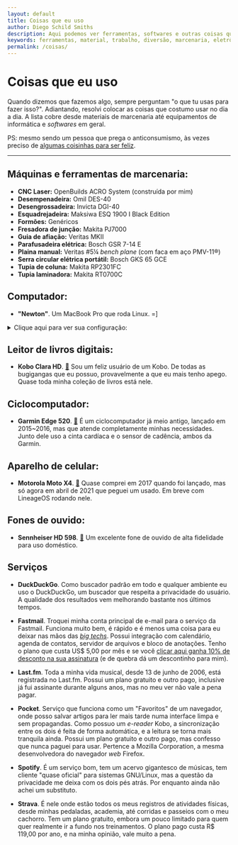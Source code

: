 ```yaml
---
layout: default
title: Coisas que eu uso
author: Diego Schild Smiths
description: Aqui podemos ver ferramentas, softwares e outras coisas que costumo usar no meu dia a dia, seja para trabalho ou diversão.
keywords: ferramentas, material, trabalho, diversão, marcenaria, eletrônicos
permalink: /coisas/
---
```


# Coisas que eu uso

Quando dizemos que fazemos algo, sempre perguntam "o que tu usas para fazer isso?". Adiantando, resolvi colocar as coisas que costumo usar no dia a dia. A lista cobre desde materiais de marcenaria até equipamentos de informática e *softwares* em geral.

PS: mesmo sendo um pessoa que prega o anticonsumismo, às vezes preciso de [algumas coisinhas para ser feliz](../presentes/).

---

## Máquinas e ferramentas de marcenaria:

- **CNC Laser:** OpenBuilds ACRO System (construída por mim)
- **Desempenadeira:** Omil DES-40
- **Desengrossadeira:** Invicta DGI-40
- **Esquadrejadeira:** Maksiwa ESQ 1900 I Black Edition
- **Formões:** Genéricos
- **Fresadora de junção:** Makita PJ7000
- **Guia de afiação:** Veritas MKII
- **Parafusadeira elétrica:** Bosch GSR 7-14 E
- **Plaina manual:** Veritas #5¼ _bench plane_ (com faca em aço PMV-11®)
- **Serra circular elétrica portátil:** Bosch GKS 65 GCE
- **Tupia de coluna:** Makita RP2301FC
- **Tupia laminadora:** Makita RT0700C

## Computador:

- **"Newton"**. Um MacBook Pro que roda Linux. =]

<details markdown="1">
<summary>Clique aqui para ver sua configuração:</summary>

  - **_Hardware_:**
    - **Modelo:** Apple MacBook Pro 8.1  A1278 Early 2011
    - **CPU:** Intel Core i5-2415M (2C4T / 2.3 GHz ~ 2.9 GHz (Turbo) / 3 MB Cache L3 / TDP 35 Watts) [&#128279;](https://www.intel.com/content/www/us/en/products/sku/53449/intel-core-i52415m-processor-3m-cache-up-to-2-90-ghz/specifications.html)
    - **Memória:** 8 GiB DIMM DDR3 (2x4 / 1333 MHz / dual channel)
    - **Armazenamento:** SSD Western Digital WD Green 120 GB SATA
    - **Vídeo:** Intel HD Graphics 3000
    - **Monitor externo:** LG 24MP400-B (24", fullHD, IPS)
    - **Teclado:** Logitech MX Keys
    - **Mouse:** Logitech MX Vertical
  - **_Software_:**
    - **Sistema operacional:** Fedora Linux 36 (Workstation Edition GNU/Linux x86-64) [&#128279;](https://getfedora.org/)
    - **Ambiente de trabalho:** GNOME [&#128279;](https://www.gnome.org/)
    - **Navegador de internet:** Mozilla Firefox [&#128279;](https://www.mozilla.org/pt-BR/firefox/new/)
    - **Suíte de escritório:** LibreOffice [&#128279;](https://www.libreoffice.org/)
    - **Organizador de e-books:** Calibre (utilizo principalmente para remover o DRM dos livros digitais) [&#128279;](https://calibre-ebook.com/)
    - **Contabilidade da marcenaria:** HomeBank [&#128279;](http://homebank.free.fr/)
    - **Trabalho gráfico:** Inkscape [&#128279;](https://inkscape.org/) / GIMP [&#128279;](https://www.gimp.org/) / Scribus [&#128279;](https://www.scribus.net/)
</details>


## Leitor de livros digitais:

- **Kobo Clara HD**. [&#128279;](https://gl.kobobooks.com/products/kobo-clara-hd) Sou um feliz usuário de um Kobo. De todas as bugigangas que eu possuo, provavelmente a que eu mais tenho apego. Quase toda minha coleção de livros está nele.

## Ciclocomputador:

- **Garmin Edge 520**. [&#128279;](https://buy.garmin.com/pt-BR/BR/p/166370) É um ciclocomputador já meio antigo, lançado em 2015~2016, mas que atende completamente minhas necessidades. Junto dele uso a cinta cardíaca e o sensor de cadência, ambos da Garmin.

## Aparelho de celular:

- **Motorola Moto X4**. [&#128279;](https://www.gsmarena.com/motorola_moto_x4-8634.php) Quase comprei em 2017 quando foi lançado,  mas só agora em abril de 2021 que peguei um usado. Em breve com LineageOS rodando nele.

## Fones de ouvido:

- **Sennheiser HD 598**. [&#128279;](https://pt-br.sennheiser.com/high-end-headphones-audio-stereo-hifi-hd-598) Um excelente fone de ouvido de alta fidelidade para uso doméstico.

## Serviços

- **DuckDuckGo**. Como buscador padrão em todo e qualquer ambiente eu uso o DuckDuckGo, um buscador que respeita a privacidade do usuário. A qualidade dos resultados vem melhorando bastante nos últimos tempos.

- **Fastmail**. Troquei minha conta principal de e-mail para o serviço da Fastmail. Funciona muito bem, é rápido e é menos uma coisa para eu deixar nas mãos das [*big techs*](https://en.wikipedia.org/wiki/Big_Tech "Em inglês"). Possui integração com calendário, agenda de contatos, servidor de arquivos e bloco de anotações. Tenho o plano que custa US$ 5,00 por mês e se você [clicar aqui ganha 10% de desconto na sua assinatura](https://ref.fm/u26152512) (e de quebra dá um descontinho para mim).

- **Last.fm**. Toda a minha vida musical, desde 13 de junho de 2006, está registrada no Last.fm. Possui um plano gratuito e outro pago, inclusive já fui assinante durante alguns anos, mas no meu ver não vale a pena pagar.

- **Pocket**. Serviço que funciona como um "Favoritos" de um navegador, onde posso salvar artigos para ler mais tarde numa interface limpa e sem propagandas. Como possuo um *e-reader* Kobo, a sincronização entre os dois é feita de forma automática, e a leitura se torna mais tranquila ainda. Possui um plano gratuito e outro pago, mas confesso que nunca paguei para usar. Pertence a Mozilla Corporation, a mesma desenvolvedora do navegador *web* Firefox.

- **Spotify**. É um serviço bom, tem um acervo gigantesco de músicas, tem cliente "quase oficial" para sistemas GNU/Linux, mas a questão da privacidade me deixa com os dois pés atrás. Por enquanto ainda não achei um substituto.

- **Strava**. É nele onde estão todos os meus registros de atividades físicas, desde minhas pedaladas, academia, até corridas e passeios com o meu cachorro. Tem um plano gratuito, embora um pouco limitado para quem quer realmente ir a fundo nos treinamentos. O plano pago custa R$ 119,00 por ano, e na minha opinião, vale muito a pena.


